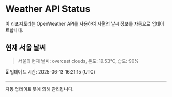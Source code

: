 
# Weather API Status

이 리포지토리는 OpenWeather API를 사용하여 서울의 날씨 정보를 자동으로 업데이트합니다.

## 현재 서울 날씨
> 서울의 현재 날씨: overcast clouds, 온도: 19.53°C, 습도: 90%

⏳ 업데이트 시간: 2025-06-13 16:21:15 (UTC)

---
자동 업데이트 봇에 의해 관리됩니다.
